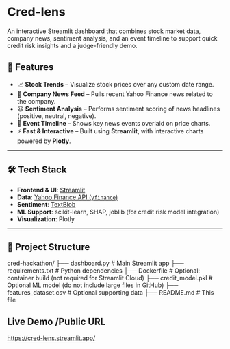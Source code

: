 # Cred-lens
An interactive Streamlit dashboard that combines stock market data, company news, sentiment analysis, and an event timeline to support quick credit risk insights and a judge-friendly demo.

## 🌟 Features

- 📈 **Stock Trends** – Visualize stock prices over any custom date range.  
- 📰 **Company News Feed** – Pulls recent Yahoo Finance news related to the company.  
- 😃 **Sentiment Analysis** – Performs sentiment scoring of news headlines (positive, neutral, negative).  
- 📌 **Event Timeline** – Shows key news events overlaid on price charts.  
- ⚡ **Fast & Interactive** – Built using **Streamlit**, with interactive charts powered by **Plotly**.  

---

## 🛠️ Tech Stack

- **Frontend & UI**: [Streamlit](https://streamlit.io)  
- **Data**: [Yahoo Finance API (`yfinance`)](https://pypi.org/project/yfinance/)  
- **Sentiment**: [TextBlob](https://textblob.readthedocs.io/en/latest/)  
- **ML Support**: scikit-learn, SHAP, joblib (for credit risk model integration)  
- **Visualization**: Plotly  

---

## 📂 Project Structure
cred-hackathon/
├── dashboard.py # Main Streamlit app
├── requirements.txt # Python dependencies
├── Dockerfile # Optional: container build (not required for Streamlit Cloud)
├── credit_model.pkl # Optional ML model (do not include large files in GitHub)
├── features_dataset.csv # Optional supporting data
├── README.md # This file


## Live Demo /Public URL
https://cred-lens.streamlit.app/